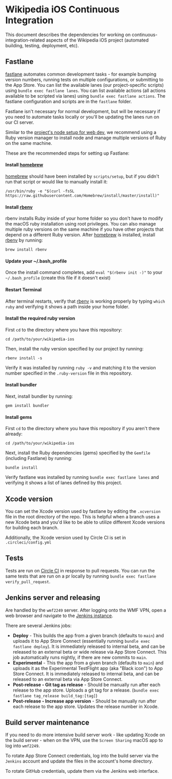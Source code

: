 # Wikipedia iOS Continuous Integration
This document describes the dependencies for working on continuous-integration-related aspects of the Wikipedia iOS project (automated building, testing, deployment, etc).

## Fastlane

[fastlane](https://fastlane.tools) automates common development tasks - for example bumping version numbers, running tests on multiple configurations, or submitting to the App Store. You can list the available lanes (our project-specific scripts) using `bundle exec fastlane lanes`. You can list available actions (all actions available to be scripted via lanes) using `bundle exec fastlane actions`. The fastlane configuration and scripts are in the `fastlane` folder.

Fastlane isn't necessary for normal development, but will be necessary if you need to automate tasks locally or you'll be updating the lanes run on our CI server.

Similar to the [project's node setup for web dev](web_dev.md), we recommend using a Ruby version manager to install node and manage multiple versions of Ruby on the same machine.

These are the recommended steps for setting up Fastlane:

#### Install [homebrew](https://brew.sh)
[homebrew](https://brew.sh) should have been installed by `scripts/setup`, but if you didn't run that script or would like to manually install it:
```
/usr/bin/ruby -e "$(curl -fsSL https://raw.githubusercontent.com/Homebrew/install/master/install)"
```

#### Install [rbenv](https://github.com/rbenv/rbenv)
rbenv installs Ruby inside of your home folder so you don't have to modify the macOS ruby installation using root privileges. You can also manage multiple ruby versions on the same machine if you have other projects that depend on a different Ruby version. After [homebrew](https://brew.sh) is installed, install [rbenv](https://github.com/rbenv/rbenv) by running:
```
brew install rbenv
```

#### Update your ~/.bash_profile
Once the install command completes, add `eval "$(rbenv init -)"` to your `~/.bash_profile` (create this file if it doesn't exist)

#### Restart Terminal
After terminal restarts, verify that [rbenv](https://github.com/rbenv/rbenv) is working properly by typing `which ruby` and verifying it shows a path inside your home folder.

#### Install the required ruby version
First `cd` to the directory where you have this repository:
```
cd /path/to/your/wikipedia-ios
```

Then, install the ruby version specified by our project by running:
```
rbenv install -s
```

Verify it was installed by running `ruby -v` and matching it to the version number specified in the `.ruby-version` file in this repository.

#### Install bundler
Next, install bundler by running:
```
gem install bundler
```

#### Install gems
First `cd` to the directory where you have this repository if you aren't there already:
```
cd /path/to/your/wikipedia-ios
```
Next, install the Ruby dependencies (gems) specified by the `Gemfile` (including Fastlane) by running:
```
bundle install
```

Verify fastlane was installed by running `bundle exec fastlane lanes` and verifying it shows a list of lanes defined by this project.

## Xcode version
You can set the Xcode version used by fastlane by editing the `.xcversion` file in the root directory of the repo. This is helpful when a branch uses a new Xcode beta and you'd like to be able to utilize different Xcode versions for building each branch. 

Additionally, the Xcode version used by Circle CI is set in `.circleci/config.yml`

## Tests
Tests are run on [Circle CI](https://app.circleci.com/pipelines/github/wikimedia/wikipedia-ios) in response to pull requests. You can run the same tests that are run on a pr locally by running `bundle exec fastlane verify_pull_request`.

## Jenkins server and releasing
Are handled by the `wmf2249` server. After logging onto the WMF VPN, open a web browser and navigate to the [Jenkins instance](https://wmf2249:8043/). 

There are several Jenkins jobs:
- **Deploy** - This builds the app from a given branch (defaults to `main`) and uploads it to App Store Connect (essentially running `bundle exec fastlane deploy`). It is immediately released to internal beta, and can be released to an external beta or wide release via App Store Connect. This job automatically runs nightly, if there are new commits to `main`. 
- **Experimental** - This the app from a given branch (defaults to `main`) and uploads it as the Experimental TestFlight app (aka "Black icon") to App Store Connect. It is immediately released to internal beta, and can be released to an external beta via App Store Connect.
- **Post-release - Git tag as release** - Should be manually run after each release to the app store. Uploads a git tag for a release. (`bundle exec fastlane tag_release build_tag:[tag]`)
- **Post-release - Increase app version** - Should be manually run after each release to the app store. Updates the release number in Xcode.

## Build server maintenance
If you need to do more intensive build server work - like updating Xcode on the build server - when on the VPN, use the `Screen Sharing` macOS app to log into `wmf2249`.

To rotate App Store Connect credentials, log into the build server via the `Jenkins` account and update the files in the account's home directory. 

To rotate GitHub credentials, update them via the Jenkins web interface.

